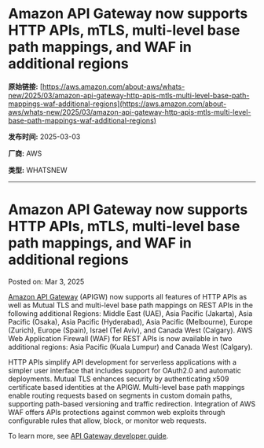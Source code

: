 # Amazon API Gateway now supports HTTP APIs, mTLS, multi-level base path mappings, and WAF in additional regions

**原始链接:** [https://aws.amazon.com/about-aws/whats-new/2025/03/amazon-api-gateway-http-apis-mtls-multi-level-base-path-mappings-waf-additional-regions](https://aws.amazon.com/about-aws/whats-new/2025/03/amazon-api-gateway-http-apis-mtls-multi-level-base-path-mappings-waf-additional-regions)

**发布时间:** 2025-03-03

**厂商:** AWS

**类型:** WHATSNEW

---
# Amazon API Gateway now supports HTTP APIs, mTLS, multi-level base path mappings, and WAF in additional regions

Posted on: Mar 3, 2025 

[Amazon API Gateway](https://aws.amazon.com/api-gateway/) (APIGW) now supports all features of HTTP APIs as well as Mutual TLS and multi-level base path mappings on REST APIs in the following additional Regions: Middle East (UAE), Asia Pacific (Jakarta), Asia Pacific (Osaka), Asia Pacific (Hyderabad), Asia Pacific (Melbourne), Europe (Zurich), Europe (Spain), Israel (Tel Aviv), and Canada West (Calgary). AWS Web Application Firewall (WAF) for REST APIs is now available in two additional regions: Asia Pacific (Kuala Lumpur) and Canada West (Calgary).  
  
HTTP APIs simplify API development for serverless applications with a simpler user interface that includes support for OAuth2.0 and automatic deployments. Mutual TLS enhances security by authenticating x509 certificate based identities at the APIGW. Multi-level base path mappings enable routing requests based on segments in custom domain paths, supporting path-based versioning and traffic redirection. Integration of AWS WAF offers APIs protections against common web exploits through configurable rules that allow, block, or monitor web requests.  
  
To learn more, see [API Gateway developer guide](https://docs.aws.amazon.com/apigateway/latest/developerguide/welcome.html).
